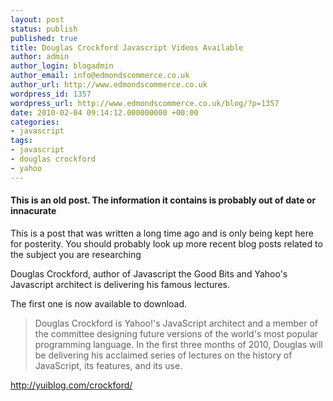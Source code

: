 ```yaml
---
layout: post
status: publish
published: true
title: Douglas Crockford Javascript Videos Available
author: admin
author_login: blogadmin
author_email: info@edmondscommerce.co.uk
author_url: http://www.edmondscommerce.co.uk
wordpress_id: 1357
wordpress_url: http://www.edmondscommerce.co.uk/blog/?p=1357
date: 2010-02-04 09:14:12.000000000 +00:00
categories:
- javascript
tags:
- javascript
- douglas crockford
- yahoo
---
```

<div class="oldpost"><h4>This is an old post. The information it contains is probably out of date or innacurate</h4>
<p>
This is a post that was written a long time ago and is only being kept here for posterity.
You should probably look up more recent blog posts related to the subject you are researching
</p>
</div>
Douglas Crockford, author of Javascript the Good Bits and Yahoo's Javascript architect is delivering his famous lectures.

The first one is now available to download.

<blockquote>Douglas Crockford is Yahoo!'s JavaScript architect and a member of the committee designing future versions of the world's most popular programming language. In the first three months of 2010, Douglas will be delivering his acclaimed series of lectures on the history of JavaScript, its features, and its use.</blockquote>

<a href="http://yuiblog.com/crockford/">http://yuiblog.com/crockford/</a>

